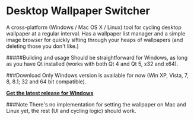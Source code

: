 Desktop Wallpaper Switcher
==========================

A cross-platform (Windows / Mac OS X / Linux) tool for cycling desktop wallpaper at a regular interval. Has a wallpaper list manager and a simple image browser for quickly sifting through your heaps of wallpapers (and deleting those you don't like.)

#####Building and usage
Should be straightforward for Windows, as long as you have Qt installed (works with both Qt 4 and Qt 5, x32 and x64). 

###Download
Only Windows version is available for now (Win XP, Vista, 7, 8, 8.1; 32 and 64 bit compatible).

**<a href="https://github.com/VioletGiraffe/desktop-wallpaper-switcher/releases/latest">Get the latest release for Windows</a>**

###Note
There's no implementation for setting the wallpaper on Mac and Linux yet, the rest (UI and cycling logic) should work.
